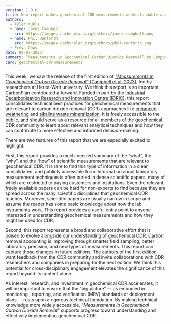 ```yaml
---
version: 1.0.0
title: New report makes geochemical CDR measurements understandable and accessible
authors:
  - Tyler Kukla
  - name: James Campbell
    src: https://images.carbonplan.org/authors/james-campbell.png
  - name: Phil Renforth
    src: https://images.carbonplan.org/authors/phil-renforth.png
  - Freya Chay
date: 09-07-2023
summary: “Measurements in Geochemical Carbon Dioxide Removal” by Campbell et al. presents a timely synthesis of measurement techniques to support CDR decision-making with a strong technical foundation.
card: geochemical-cdr-measurements
---
```


This week, we saw the release of the first edition of [_“Measurements in Geochemical Carbon Dioxide Removal”_ (Campbell et al. 2023)](https://doi.org/10.17861/2GE7-RE08), led by researchers at Heriot-Watt university. We think this report is so important, CarbonPlan contributed a forward. Funded in part by the [Industrial Decarbonisation Research and Innovation Centre (IDRIC)](https://idric.org), this report consolidates technical best practices for geochemical measurements that are relevant to carbon dioxide removal (CDR) approaches like [enhanced weathering](https://carbonplan.org/research/cdr-verification/enhanced-weathering) and [alkaline waste mineralization](https://carbonplan.org/research/cdr-verification/alkaline-waste-mineralization). It is freely accessible to the public, and should serve as a resource for all members of the geochemical CDR community to learn about relevant analytical techniques and how they can contribute to more effective and informed decision-making.

There are two features of this report that we are especially excited to highlight.

First, this report provides a much-needed summary of the “what”, the “why”, and the “how” of scientific measurements that are relevant to geochemical CDR. It is rare to find this type of information in a clear, consolidated, and publicly accessible form. Information about laboratory measurement techniques is often buried in dense scientific papers, many of which are restricted to paying customers and institutions. Even the relevant, freely available papers can be hard for non-experts to find because they are spread across the many scientific disciplines that geochemical CDR touches. Moreover, scientific papers are usually narrow in scope and assume the reader has some basic knowledge about how the lab instruments work. This report provides a useful entry point to anyone interested in understanding geochemical measurements and how they might be used for CDR.

Second, this report represents a broad and collaborative effort that is poised to evolve alongside our understanding of geochemical CDR. Carbon removal accounting is improving through smarter field sampling, better laboratory precision, and new types of measurements. This report can capture those changes in future editions. The authors of the first edition want feedback from the CDR community and invite collaborations with CDR researchers and companies in preparing for the next edition. We think this potential for cross-disciplinary engagement elevates the significance of this report beyond its content alone.

As interest, research, and investment in geochemical CDR accelerates, it will be important to ensure that the “big picture” — as embodied in monitoring , reporting, and verification (MRV) standards or deployment plans — rests upon a rigorous technical foundation. By making technical knowledge more widely accessible, _“Measurements in Geochemical Carbon Dioxide Removal”_ supports progress toward understanding and effectively implementing geochemical CDR.
